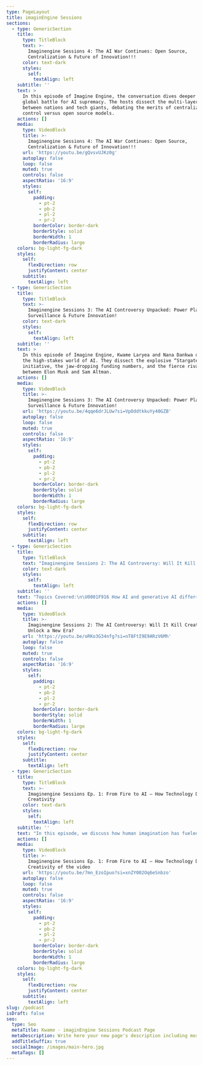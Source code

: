 ```yaml
---
type: PageLayout
title: imaginEngine Sessions
sections:
  - type: GenericSection
    title:
      type: TitleBlock
      text: >-
        Imaginengine Sessions 4: The AI War Continues: Open Source,
        Centralization & Future of Innovation!!!
      color: text-dark
      styles:
        self:
          textAlign: left
    subtitle: ''
    text: >
      In this episode of Imagine Engine, the conversation dives deeper into the
      global battle for AI supremacy. The hosts dissect the multi-layered race
      between nations and tech giants, debating the merits of centralized
      control versus open source models.
    actions: []
    media:
      type: VideoBlock
      title: >-
        Imaginengine Sessions 4: The AI War Continues: Open Source,
        Centralization & Future of Innovation!!!
      url: 'https://youtu.be/gQvsvUJKz0g'
      autoplay: false
      loop: false
      muted: true
      controls: false
      aspectRatio: '16:9'
      styles:
        self:
          padding:
            - pt-2
            - pb-2
            - pl-2
            - pr-2
          borderColor: border-dark
          borderStyle: solid
          borderWidth: 1
          borderRadius: large
    colors: bg-light-fg-dark
    styles:
      self:
        flexDirection: row
        justifyContent: center
      subtitle:
        textAlign: left
  - type: GenericSection
    title:
      type: TitleBlock
      text: >-
        Imaginengine Sessions 3: The AI Controversy Unpacked: Power Plays,
        Surveillance & Future Innovation!
      color: text-dark
      styles:
        self:
          textAlign: left
    subtitle: ''
    text: >
      In this episode of Imagine Engine, Kwame Laryea and Nana Dankwa dive into
      the high-stakes world of AI. They dissect the explosive “Stargate”
      initiative, the jaw-dropping funding numbers, and the fierce rivalry
      between Elon Musk and Sam Altman. 
    actions: []
    media:
      type: VideoBlock
      title: >-
        Imaginengine Sessions 3: The AI Controversy Unpacked: Power Plays,
        Surveillance & Future Innovation!
      url: 'https://youtu.be/4qqe6drJLUw?si=VpOddtkkuYy40GZB'
      autoplay: false
      loop: false
      muted: true
      controls: false
      aspectRatio: '16:9'
      styles:
        self:
          padding:
            - pt-2
            - pb-2
            - pl-2
            - pr-2
          borderColor: border-dark
          borderStyle: solid
          borderWidth: 1
          borderRadius: large
    colors: bg-light-fg-dark
    styles:
      self:
        flexDirection: row
        justifyContent: center
      subtitle:
        textAlign: left
  - type: GenericSection
    title:
      type: TitleBlock
      text: "Imaginengine Sessions 2: The AI Controversy: Will It Kill Creativity or Unlock a New Era? \U0001F916"
      color: text-dark
      styles:
        self:
          textAlign: left
    subtitle: ''
    text: "Topics Covered:\n\U0001F916 How AI and generative AI differ—and why that matters\n\U0001F621 Why creatives are angry about the “scraping” of their work for training data\n\U0001F517 How blockchain and crypto might help artists protect their art in the future\n\U0001F4BB Whether developers and coders are also on the chopping block as AI learns to write its own code\n\U0001F4A1 Why this is the moment for bold imagination rather than fear\n"
    actions: []
    media:
      type: VideoBlock
      title: >-
        Imaginengine Sessions 2: The AI Controversy: Will It Kill Creativity or
        Unlock a New Era?
      url: 'https://youtu.be/oRKo3G34nfg?si=nT8FtI9E9ARzV6Mh'
      autoplay: false
      loop: false
      muted: true
      controls: false
      aspectRatio: '16:9'
      styles:
        self:
          padding:
            - pt-2
            - pb-2
            - pl-2
            - pr-2
          borderColor: border-dark
          borderStyle: solid
          borderWidth: 1
          borderRadius: large
    colors: bg-light-fg-dark
    styles:
      self:
        flexDirection: row
        justifyContent: center
      subtitle:
        textAlign: left
  - type: GenericSection
    title:
      type: TitleBlock
      text: >-
        Imaginengine Sessions Ep. 1: From Fire to AI – How Technology Drives
        Creativity
      color: text-dark
      styles:
        self:
          textAlign: left
    subtitle: ''
    text: "In this episode, we discuss how human imagination has fueled creativity and technological progress, revolutionizing industries like music, storytelling, and education. \U0001F30D Dive into the Age of Intelligence, where technology meets human ingenuity.\n"
    actions: []
    media:
      type: VideoBlock
      title: >-
        Imaginengine Sessions Ep. 1: From Fire to AI – How Technology Drives
        Creativity of the video
      url: 'https://youtu.be/7mn_EzoIpuo?si=xnZY002Oq6eSnbzo'
      autoplay: false
      loop: false
      muted: true
      controls: false
      aspectRatio: '16:9'
      styles:
        self:
          padding:
            - pt-2
            - pb-2
            - pl-2
            - pr-2
          borderColor: border-dark
          borderStyle: solid
          borderWidth: 1
          borderRadius: large
    colors: bg-light-fg-dark
    styles:
      self:
        flexDirection: row
        justifyContent: center
      subtitle:
        textAlign: left
slug: /podcast
isDraft: false
seo:
  type: Seo
  metaTitle: Kwame - imaginEngine Sessions Podcast Page
  metaDescription: Write here your new page's description including most relevant keywords.
  addTitleSuffix: true
  socialImage: /images/main-hero.jpg
  metaTags: []
---
```

